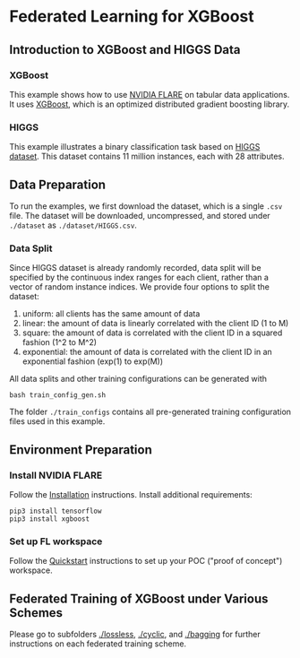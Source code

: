 # Federated Learning for XGBoost 

## Introduction to XGBoost and HIGGS Data

### XGBoost
This example shows how to use [NVIDIA FLARE](https://nvflare.readthedocs.io/en/main/index.html) on tabular data applications.
It uses [XGBoost](https://github.com/dmlc/xgboost),
which is an optimized distributed gradient boosting library.

### HIGGS
This example illustrates a binary classification task based on [HIGGS dataset](https://archive.ics.uci.edu/ml/datasets/HIGGS). This dataset contains 11 million instances, each with 28 attributes.

## Data Preparation
To run the examples, we first download the dataset, which is a single `.csv` file. The dataset will be downloaded, uncompressed, and stored under `./dataset` as `./dataset/HIGGS.csv`.

### Data Split
Since HIGGS dataset is already randomly recorded, data split will be specified by the continuous index ranges for each client, rather than a vector of random instance indices. We provide four options to split the dataset: 

1. uniform: all clients has the same amount of data 
2. linear: the amount of data is linearly correlated with the client ID (1 to M)
3. square: the amount of data is correlated with the client ID in a squared fashion (1^2 to M^2)
4. exponential: the amount of data is correlated with the client ID in an exponential fashion (exp(1) to exp(M))

All data splits and other training configurations can be generated with
```
bash train_config_gen.sh
```
The folder `./train_configs` contains all pre-generated training configuration files used in this example.

## Environment Preparation
### Install NVIDIA FLARE
Follow the [Installation](https://nvflare.readthedocs.io/en/main/quickstart.html) instructions.
Install additional requirements:
```
pip3 install tensorflow
pip3 install xgboost
```

### Set up FL workspace

Follow the [Quickstart](https://nvflare.readthedocs.io/en/main/quickstart.html) instructions to set up your POC ("proof of concept") workspace.

## Federated Training of XGBoost under Various Schemes
Please go to subfolders [./lossless](./lossless), [./cyclic](./cyclic), and [./bagging](./bagging) for further instructions on each federated training scheme.
